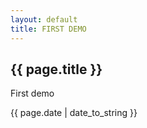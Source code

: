 ```yaml
---
layout: default
title: FIRST DEMO
---
```


<h2>{{ page.title }}</h2>
<p>First demo</p>
<p>{{ page.date | date_to_string }}</p>